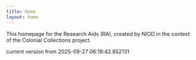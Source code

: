 ```yaml
---
title: Home
layout: home
---
```


This homepage for the Research Aids (RA), created by NIOD in the context of the Colonial Collections project. 


current version from 2025-09-27 06:19:42.852131